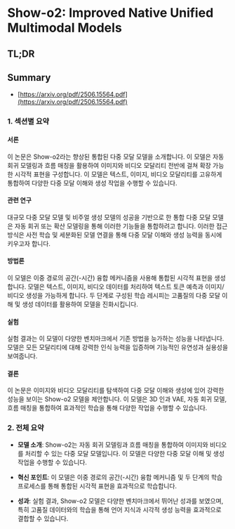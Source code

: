# Show-o2: Improved Native Unified Multimodal Models
## TL;DR
## Summary
- [https://arxiv.org/pdf/2506.15564.pdf](https://arxiv.org/pdf/2506.15564.pdf)

### 1. 섹션별 요약

#### 서론
이 논문은 Show-o2라는 향상된 통합된 다중 모달 모델을 소개합니다. 이 모델은 자동 회귀 모델링과 흐름 매칭을 활용하여 이미지와 비디오 모달리티 전반에 걸쳐 확장 가능한 시각적 표현을 구성합니다. 이 모델은 텍스트, 이미지, 비디오 모달리티를 고유하게 통합하여 다양한 다중 모달 이해와 생성 작업을 수행할 수 있습니다.

#### 관련 연구
대규모 다중 모달 모델 및 비주얼 생성 모델의 성공을 기반으로 한 통합 다중 모달 모델은 자동 회귀 또는 확산 모델링을 통해 이러한 기능들을 통합하려고 합니다. 이러한 접근 방식은 사전 학습 및 세분화된 모델 연결을 통해 다중 모달 이해와 생성 능력을 동시에 키우고자 합니다.

#### 방법론
이 모델은 이중 경로의 공간(-시간) 융합 메커니즘을 사용해 통합된 시각적 표현을 생성합니다. 모델은 텍스트, 이미지, 비디오 데이터를 처리하여 텍스트 토큰 예측과 이미지/비디오 생성을 가능하게 합니다. 두 단계로 구성된 학습 레시피는 고품질의 다중 모달 이해 및 생성 데이터를 활용하여 모델을 진화시킵니다.

#### 실험
실험 결과는 이 모델이 다양한 벤치마크에서 기존 방법을 능가하는 성능을 나타냅니다. 모델은 모든 모달리티에 대해 강력한 인식 능력을 입증하며 기능적인 유연성과 실용성을 보여줍니다.

#### 결론
이 논문은 이미지와 비디오 모달리티를 탐색하여 다중 모달 이해와 생성에 있어 강력한 성능을 보이는 Show-o2 모델을 제안합니다. 이 모델은 3D 인과 VAE, 자동 회귀 모델, 흐름 매칭을 통합하여 효과적인 학습을 통해 다양한 작업을 수행할 수 있습니다.

### 2. 전체 요약

- **모델 소개**: Show-o2는 자동 회귀 모델링과 흐름 매칭을 통합하여 이미지와 비디오를 처리할 수 있는 다중 모달 모델입니다. 이 모델은 다양한 다중 모달 이해 및 생성 작업을 수행할 수 있습니다.
  
- **혁신 포인트**: 이 모델은 이중 경로의 공간(-시간) 융합 메커니즘 및 두 단계의 학습 프로세스를 통해 통합된 시각적 표현을 효과적으로 학습합니다.
  
- **성과**: 실험 결과, Show-o2 모델은 다양한 벤치마크에서 뛰어난 성과를 보였으며, 특히 고품질 데이터와의 학습을 통해 언어 지식과 시각적 생성 능력을 효과적으로 결합할 수 있습니다.